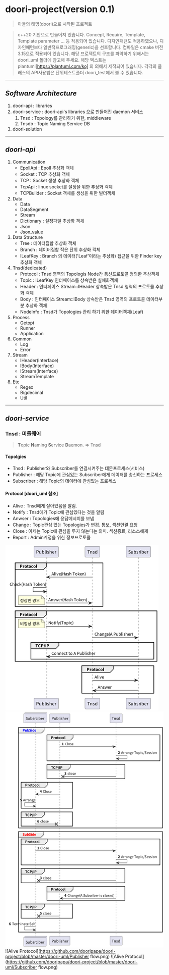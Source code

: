 # **doori-project(version 0.1)**
> 아들의 태명(doori)으로 시작된 프로젝트

> c++20 기반으로 만들어져 있습니다. Concept, Require, Template, Template parameter ... 등 적용되어 있습니다.
> 디자인패턴도 적용하였으나, 디자인패턴보다 일반적프로그래밍(generic)을 선호합니다.
> 컴파일은 cmake 버전 3.15으로 적용되어 있습니다.
> 해당 프로젝트의 구조를 파악하기 위해서는 doori_uml 폴더에 참고해 주세요. 해당 텍스트는 plantuml[https://plantuml.com/ko]  의 의해서 제작되어 있습니다.
> 각각의 클래스의 API사용법은 단위테스트폴더 doori_test에서 볼 수 있습니다.
------------------------------

## *Software Architecture*
1. doori-api : libraries
2. doori-service : doori-api's libraries 으로 만들어진 daemon 서비스
   1. Tnsd : Topology를 관리하기 위한, middleware
   1. Tnsdb : Topic Naming Service DB
3. doori-solution
------------------------------

## *doori-api*
1. Communication
   - EpollApi : Epoll 추상화 객체
   - Socket : TCP 추상화 객체
   - TCP : Socket 생성 추상화 객체
   - TcpApi : linux socket를 설정을 위한 추상화 객체
   - TCPBuilder : Socket 객체를 생성을 위한 빌더객체
2. Data
   - Data 
   - DataSegment
   - Stream
   - Dictionary : 설정파일 추상화 객체
   - Json
   - Json_value
3. Data Structure
   - Tree : 데이터집합 추상화 객체
   - Branch : 데이터집합 작은 단위 추상화 객체
   - ILeafKey : Branch 의 데이터('Leaf'이라는 추상화) 접근을 위한 Finder key 추상화 객체
4. Tnsd(dedicated)
   - Protocol : Tnsd 영역의 Topologis Node간 통신프로토콜 정의한 추상객체
   - Topic : ILeafKey 인터페이스를 상속받은 실체화객체
   - Header : 인터페이스 Stream::IHeader 상속받은 Tnsd 영역의 프로토콜 추상화 객체
   - Body : 인터페이스 Stream::IBody 상속받은 Tnsd 영역의 프로토콜 데이터부분 추상화 객체
   - NodeInfo : Tnsd가 Topologies 관리 하기 위한 데이터객체(Leaf)
5. Process
   - Getopt
   - Runner
   - Application
6. Common
   - Log
   - Error
7. Stream
   - IHeader(Interface)
   - IBody(Interface)
   - IStream(Interface)
   - StreamTemplate
8. Etc
   - Regex
   - Bigdecimal
   - Util

------------------------------

## *doori-service*
### Tnsd : 미들웨어
> **T**opic **N**aming **S**ervice **D**aemon. => Tnsd

#### Topolgies
* Tnsd : Publisher와 Subscriber를 연결시켜주는 데몬프로세스(서비스)
* Publisher : 해당 Topic에 관심있는 Subscriber에게 데이터를 송신하는 프로세스
* Subscriber : 해당 Topic의 데이터에 관심있는 프로세스

#### Protocol [doori_uml 참조]
* Alive : Tnsd에게 살아있음을 알림.
* Notify : Tnsd에가 Topic에 관심있다는 것을 알림
* Anwser : Topologies에 응답메시지를 보냄
* Change : Topic관심 있는 Topologies가 변경. 통보, 섹션연결 요청
* Close : 이제는 Topic에 관심을 두지 않는다는 의미. 섹션종료, 리소스해제
* Report : Admin계정을 위한 정보프로토콜

![Alive Protocol](https://github.com/dooripapa/doori-project/blob/master/doori-uml/Alive.png)
![Alive Protocol](https://github.com/dooripapa/doori-project/blob/master/doori-uml/Close.png)
![Alive Protocol](https://github.com/dooripapa/doori-project/blob/master/doori-uml/Publisher flow.png)
![Alive Protocol](https://github.com/dooripapa/doori-project/blob/master/doori-uml/Subscriber flow.png)
